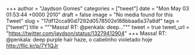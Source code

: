 
+++
author = "Jaydson Gomes"
categories = ["tweet"]
date = "Mon May 03 01:53:44 +0000 2010"
draft = false
image = "No media found for this Tweet"
slug = "17df12cca90d7292d0578502e188bbaa6a37a8df"
tags = ["tweet"]
title = """Massa! RT: @penkala: deep..."""
tweet = true
tweet_url = "https://twitter.com/jaydson/status/13279412904"
+++
Massa! RT: @penkala: deep purple hair haze, o cabelinho violetado hoje http://flic.kr/p/7Y1QJr
